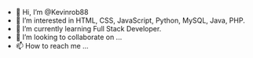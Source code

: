 - 👋 Hi, I’m @Kevinrob88
- 👀 I’m interested in HTML,  CSS,  JavaScript, Python, MySQL, Java, PHP.
- 🌱 I’m currently learning Full Stack Developer.
- 💞️ I’m looking to collaborate on ...
- 📫 How to reach me ...

<!---
Kevinrob88/Kevinrob88 is a ✨ special ✨ repository because its `README.md` (this file) appears on your GitHub profile.
You can click the Preview link to take a look at your changes.
--->
